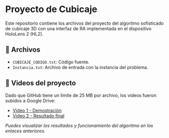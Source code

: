 # Proyecto de Cubicaje

Este repositorio contiene los archivos del proyecto del algoritmo sofisticado de cubicaje 3D con una interfaz de RA implementada en
el dispositivo HoloLens 2 (HL2).

## 📂 Archivos

- `CUBICAJE_CODIGO.txt`: Código fuente.
- `Instancia.txt`: Archivo de entrada con la instancia del problema.

## 🎥 Videos del proyecto

Dado que GitHub tiene un límite de 25 MB por archivo, los videos fueron subidos a Google Drive:

- [Video 1 - Demostración](https://drive.google.com/file/d/XXXXXXXX/view?usp=sharing)
- [Video 2 - Resultado final](https://drive.google.com/file/d/YYYYYYYY/view?usp=sharing)

*Puedes visualizar los resultados y funcionamiento del algoritmo en los enlaces anteriores.*
